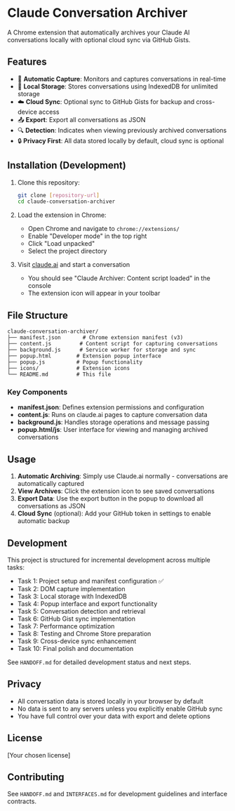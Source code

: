 # Claude Conversation Archiver

A Chrome extension that automatically archives your Claude AI conversations locally with optional cloud sync via GitHub Gists.

## Features

- 🔄 **Automatic Capture**: Monitors and captures conversations in real-time
- 💾 **Local Storage**: Stores conversations using IndexedDB for unlimited storage
- ☁️ **Cloud Sync**: Optional sync to GitHub Gists for backup and cross-device access
- 📤 **Export**: Export all conversations as JSON
- 🔍 **Detection**: Indicates when viewing previously archived conversations
- 🔒 **Privacy First**: All data stored locally by default, cloud sync is optional

## Installation (Development)

1. Clone this repository:
   ```bash
   git clone [repository-url]
   cd claude-conversation-archiver
   ```

2. Load the extension in Chrome:
   - Open Chrome and navigate to `chrome://extensions/`
   - Enable "Developer mode" in the top right
   - Click "Load unpacked"
   - Select the project directory

3. Visit [claude.ai](https://claude.ai) and start a conversation
   - You should see "Claude Archiver: Content script loaded" in the console
   - The extension icon will appear in your toolbar

## File Structure

```
claude-conversation-archiver/
├── manifest.json       # Chrome extension manifest (v3)
├── content.js         # Content script for capturing conversations
├── background.js      # Service worker for storage and sync
├── popup.html        # Extension popup interface
├── popup.js          # Popup functionality
├── icons/            # Extension icons
└── README.md         # This file
```

### Key Components

- **manifest.json**: Defines extension permissions and configuration
- **content.js**: Runs on claude.ai pages to capture conversation data
- **background.js**: Handles storage operations and message passing
- **popup.html/js**: User interface for viewing and managing archived conversations

## Usage

1. **Automatic Archiving**: Simply use Claude.ai normally - conversations are automatically captured
2. **View Archives**: Click the extension icon to see saved conversations
3. **Export Data**: Use the export button in the popup to download all conversations as JSON
4. **Cloud Sync** (optional): Add your GitHub token in settings to enable automatic backup

## Development

This project is structured for incremental development across multiple tasks:

- Task 1: Project setup and manifest configuration ✅
- Task 2: DOM capture implementation
- Task 3: Local storage with IndexedDB
- Task 4: Popup interface and export functionality
- Task 5: Conversation detection and retrieval
- Task 6: GitHub Gist sync implementation
- Task 7: Performance optimization
- Task 8: Testing and Chrome Store preparation
- Task 9: Cross-device sync enhancement
- Task 10: Final polish and documentation

See `HANDOFF.md` for detailed development status and next steps.

## Privacy

- All conversation data is stored locally in your browser by default
- No data is sent to any servers unless you explicitly enable GitHub sync
- You have full control over your data with export and delete options

## License

[Your chosen license]

## Contributing

See `HANDOFF.md` and `INTERFACES.md` for development guidelines and interface contracts.